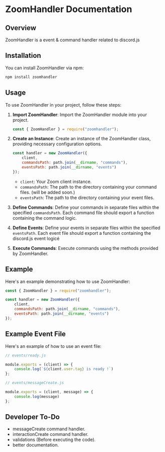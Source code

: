 # ZoomHandler Documentation

## Overview

ZoomHandler is a event & command handler related to discord.js

## Installation

You can install ZoomHandler via npm:

```bash
npm install zoomhandler
```
## Usage

To use ZoomHandler in your project, follow these steps:

1. **Import ZoomHandler**: Import the ZoomHandler module into your project.

    ```javascript
    const { ZoomHandler } = require("zoomhandler");
    ```

2. **Create an Instance**: Create an instance of the ZoomHandler class, providing necessary configuration options.

    ```javascript
    const handler = new ZoomHandler({
        client,
        commandsPath: path.join(__dirname, "commands"),
        eventsPath: path.join(__dirname, "events")
    });
    ```

    - `client`: Your Zoom client instance.
    - `commandsPath`: The path to the directory containing your command files. (will be added soon.)
    - `eventsPath`: The path to the directory containing your event files.

3. **Define Commands**: Define your commands in separate files within the specified `commandsPath`. Each command file should export a function containing the command logic.

4. **Define Events**: Define your events in separate files within the specified `eventsPath`. Each event file should export a function containing the discord.js event logicé

5. **Execute Commands**: Execute commands using the methods provided by ZoomHandler.

## Example

Here's an example demonstrating how to use ZoomHandler:

```javascript
const { ZoomHandler } = require("zoomhandler");

const handler = new ZoomHandler({
    client,
    commandsPath: path.join(__dirname, "commands"),
    eventsPath: path.join(__dirname, "events")
});
```

## Example Event File

Here's an example of how to use an event file:

```javascript
// events/ready.js

module.exports = (client) => {
    console.log(`${client.user.tag} is ready !`)
};
```

```javascript
// events/messageCreate.js

module.exports = (client, message) => {
    console.log(message)
};

```

## Developer To-Do

- messageCreate command handler.
- interactionCreate command handler.
- validations (Before executing the code).
- better documentation.
